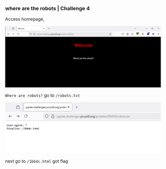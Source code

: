 ### where are the robots | Challenge 4

Access homepage,

![alt text](image.png)

`Where are robots?` go to `/robots.txt`

![alt text](image-1.png)

next go to `/1bb4c.html` got flag

